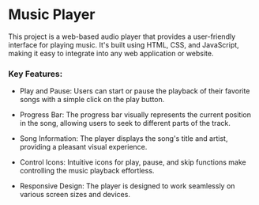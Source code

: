 # Music Player
This project is a web-based audio player that provides a user-friendly interface for playing music. It's built using HTML, CSS, and JavaScript, making it easy to integrate into any web application or website.

<h3>Key Features:</h3>

* Play and Pause: Users can start or pause the playback of their favorite songs with a simple click on the play button.

* Progress Bar: The progress bar visually represents the current position in the song, allowing users to seek to different parts of the track.

* Song Information: The player displays the song's title and artist, providing a pleasant visual experience.

* Control Icons: Intuitive icons for play, pause, and skip functions make controlling the music playback effortless.

* Responsive Design: The player is designed to work seamlessly on various screen sizes and devices.

